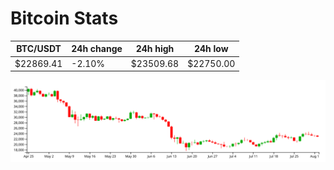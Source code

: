 # Bitcoin Stats

BTC/USDT|24h change|24h high|24h low|
|---|---|---|---|
|$22869.41|-2.10%|$23509.68|$22750.00|

<img src="./chart.svg">
